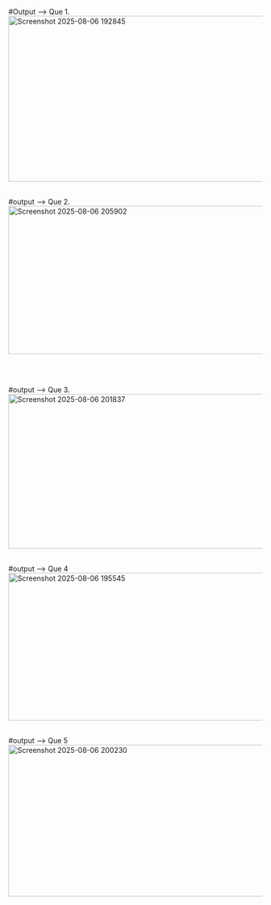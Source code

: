 #Output --> Que 1.
<img width="701" height="328" alt="Screenshot 2025-08-06 192845" src="https://github.com/user-attachments/assets/79c61868-6ca7-41c4-9be9-49c38c811baf" />
<br>
<br>

#output --> Que 2.
<img width="1276" height="293" alt="Screenshot 2025-08-06 205902" src="https://github.com/user-attachments/assets/43fe57bf-46aa-43fe-8469-af74c5744320" />

<br>
<br>

#output --> Que 3. 
<img width="1398" height="306" alt="Screenshot 2025-08-06 201837" src="https://github.com/user-attachments/assets/b7fa85a6-8d52-4d52-b8f3-5267b5018b0f" />
<br>
<br>

#output --> Que 4 
<img width="993" height="292" alt="Screenshot 2025-08-06 195545" src="https://github.com/user-attachments/assets/9436040f-f9e3-4f82-abee-7d0a7fe4d659" />
<br>
<br>

#output --> Que 5
<img width="984" height="300" alt="Screenshot 2025-08-06 200230" src="https://github.com/user-attachments/assets/e09bed67-cec9-4bab-a8cd-f4fd0fc2da77" />

